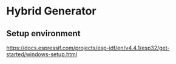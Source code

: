 # Hybrid Generator
## Setup environment
https://docs.espressif.com/projects/esp-idf/en/v4.4.1/esp32/get-started/windows-setup.html
